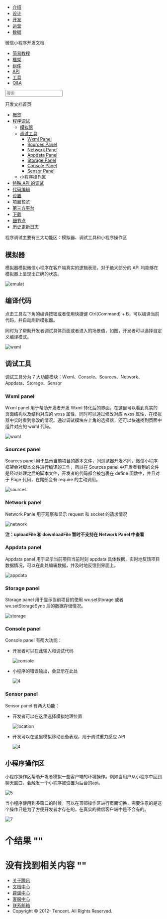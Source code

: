 <div class="book with-summary">

<div class="head">

<div class="head_box">

# [](javascript:; "_('微信公众平台 小程序')")

<div class="header_ctrls">

*   [介绍](https://mp.weixin.qq.com/debug/wxadoc/introduction/index.html?t=2017616)
*   [设计](https://mp.weixin.qq.com/debug/wxadoc/design/index.html?t=2017616)
*   [开发](https://mp.weixin.qq.com/debug/wxadoc/dev/index.html?t=2017616)
*   [运营](https://mp.weixin.qq.com/debug/wxadoc/product/index.html?t=2017616)
*   [数据](https://mp.weixin.qq.com/debug/wxadoc/analysis/index.html?t=2017616)

</div>

</div>

</div>

<div class="sub_nav_box">

<div class="sub_nav_inner">

<div class="book-summary-opr" id="js-book-summary-opr"><a class="book-summary-btn"></a></div>

<div class="top_sub_nav">

<div class="top_title_wap"><span class="icon_title icon_dev"></span>

微信小程序开发文档

</div>

*   [简易教程](../)
*   [框架](../framework/MINA.html)
*   [组件](../component/)
*   [API](../api/)
*   [工具](devtools.html)
*   [Q&A](../qa.html)

</div>

<div id="book-search-input" role="search">

<form><label for="search-input" class="search-icon" id="js-search-icon"></label><input type="text" id="search-input" name="search-input" placeholder="搜索"> </form>

</div>

</div>

</div>

<div class="book-summary">

<div class="book-summary-home" id="js-summary-home"><a><span class="icon_home_s icon_dev"></span><span class="s_title_2">开发文档首页</span></a></div>

<nav role="navigation">

*   [概览](devtools.html)
*   [程序调试](debug.html)
    *   [模拟器](debug.html#模拟器)
    *   [调试工具](debug.html#调试工具)
        *   [Wxml Panel](debug.html#wxml-panel)
        *   [Sources Panel](debug.html#sources-panel)
        *   [Network Panel](debug.html#network-panel)
        *   [Appdata Panel](debug.html#appdata-panel)
        *   [Storage Panel](debug.html#storage-panel)
        *   [Console Panel](debug.html#console-panel)
        *   [Sensor Panel](debug.html#sensor-panel)
    *   [小程序操作区](debug.html#小程序操作区)
*   [特殊 API 的调试](different.html)
*   [代码编辑](edit.html)
*   [设置](settings.html)
*   [项目预览](project.html)
*   [第三方平台](ext.html)
*   [下载](download.html)
*   [细节点](details.html)
*   [历史更新日志](uplog.html)

</nav>

</div>

<div class="book-body">

<div class="body-inner">

<div class="page-wrapper" tabindex="-1" role="main">

<div class="page-inner">

<div id="book-search-results">

<div class="search-noresults">

<section class="normal markdown-section">

程序调试主要有三大功能区：模拟器、调试工具和小程序操作区

## 模拟器

模拟器模拟微信小程序在客户端真实的逻辑表现，对于绝大部分的 API 均能够在模拟器上呈现出正确的状态。

![emulat](https://mp.weixin.qq.com/debug/wxadoc/dev/image/devtools/2.png?t=2017616)

## 编译代码

点击工具左下角的编译按钮或者使用快捷键 Ctrl(Command) + B，可以编译当前代码，并自动刷新模拟器。

同时为了帮助开发者调试具体页面或者进入的场景值，如图，开发者可以选择自定义编译模式。

![wxml](https://mp.weixin.qq.com/debug/wxadoc/dev/image/devtools/8.png?t=2017616)

## 调试工具

调试工具分为 7 大功能模块：Wxml、Console、Sources、Network、Appdata、Storage、Sensor

### Wxml panel

Wxml panel 用于帮助开发者开发 Wxml 转化后的界面。在这里可以看到真实的页面结构以及结构对应的 wxss 属性，同时可以通过修改对应 wxss 属性，在模拟器中实时看到修改的情况。通过调试模块左上角的选择器，还可以快速找到页面中组件对应的 wxml 代码。

![wxml](https://mp.weixin.qq.com/debug/wxadoc/dev/image/devtools/wxml.gif?t=2017616)

### Sources panel

Sources panel 用于显示当前项目的脚本文件，同浏览器开发不同，微信小程序框架会对脚本文件进行编译的工作，所以在 Sources panel 中开发者看到的文件是经过处理之后的脚本文件，开发者的代码都会被包裹在 define 函数中，并且对于 Page 代码，在尾部会有 require 的主动调用。

![sources](https://mp.weixin.qq.com/debug/wxadoc/dev/image/devtools/sources.png?t=2017616)

### Network panel

Network Panle 用于观察和显示 request 和 socket 的请求情况

![network](https://mp.weixin.qq.com/debug/wxadoc/dev/image/devtools/network.png?t=2017616)

**注：uploadFile 和 downloadFile 暂时不支持在 Network Panel 中查看**

### Appdata panel

Appdata panel 用于显示当前项目当前时刻 appdata 具体数据，实时地反馈项目数据情况，可以在此处编辑数据，并及时地反馈到界面上。

![appdata](https://mp.weixin.qq.com/debug/wxadoc/dev/image/devtools/appdata.gif?t=2017616)

### Storage panel

Storage panel 用于显示当前项目的使用 wx.setStorage 或者 wx.setStorageSync 后的数据存储情况。

![storage](https://mp.weixin.qq.com/debug/wxadoc/dev/image/devtools/storage.gif?t=2017616)

### Console panel

Console panel 有两大功能：

*   开发者可以在此输入和调试代码

    ![console](https://mp.weixin.qq.com/debug/wxadoc/dev/image/devtools/console1.gif?t=2017616)

*   小程序的错误输出，会显示在此处

    ![4](https://mp.weixin.qq.com/debug/wxadoc/dev/image/devtools/4.png?t=2017616)

### Sensor panel

Sensor panel 有两大功能：

*   开发者可以在这里选择模拟地理位置

    ![location](https://mp.weixin.qq.com/debug/wxadoc/dev/image/devtools/location.gif?t=2017616)

*   开发可以在这里模拟移动设备表现，用于调试重力感应 API

    ![4](https://mp.weixin.qq.com/debug/wxadoc/dev/image/devtools/accelerometerchange.gif?t=2017616)

## 小程序操作区

小程序操作区帮助开发者模拟一些客户端的环境操作。例如当用户从小程序中回到聊天窗口，会触发一个小程序被设置为后台的api。

![5](https://mp.weixin.qq.com/debug/wxadoc/dev/image/devtools/5.png?t=2017616)

当小程序使用到多窗口的时候，可以在顶部操作区进行页面切换，需要注意的是这个操作只是为了方便开发者才存在的，在真实的微信客户端中是不会有的。

![7](https://mp.weixin.qq.com/debug/wxadoc/dev/image/devtools/7.png?t=2017616)

</section>

</div>

<div class="search-results">

<div class="has-results">

# <span class="search-results-count"></span>个结果 "<span class="search-query"></span>"

</div>

<div class="no-results">

# 没有找到相关内容 "<span class="search-query"></span>"

</div>

</div>

</div>

</div>

</div>

<div class="foot" id="footer">

*   [关于腾讯](http://www.tencent.com/zh-cn/index.shtml)
*   [文档中心](https://mp.weixin.qq.com/debug/wxadoc/introduction/index.html?t=1484641676&t=2017616)
*   [辟谣中心](https://mp.weixin.qq.com/cgi-bin/opshowpage?action=dispelinfo&lang=zh_CN&begin=1&count=9)
*   [客服中心](http://kf.qq.com/faq/120911VrYVrA1509086vyumm.html)
*   [联系邮箱](mailto:weixinmp@qq.com)
*   Copyright © 2012-<span id="s_copyright_year"></span> Tencent. All Rights Reserved.

</div>

</div>

[](devtools.html)[](debug.html#模拟器)</div>

</div>